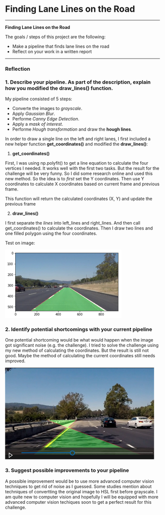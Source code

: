 # **Finding Lane Lines on the Road** 


---

**Finding Lane Lines on the Road**

The goals / steps of this project are the following:
* Make a pipeline that finds lane lines on the road
* Reflect on your work in a written report


[//]: # (Image References)

[image1]: ./assets/result.png

[image2]: ./assets/challenge_with_noise.PNG


---

### Reflection

### 1. Describe your pipeline. As part of the description, explain how you modified the draw_lines() function.


My pipeline consisted of 5 steps:

  * Converte the images to *grayscale*.
  * Apply *Gaussian Blur*.
  * Performe *Canny Edge Detection*.
  * Apply a *mask of interest*.
  * Performe *Hough transformation* and draw the **hough lines**.


    
In order to draw a single line on the left and right lanes, I first included a new helper function **get_coordinates()** and modified the **draw_lines()**:

  1. **get_coordinates()**
  
  First, I was using np.polyfit() to get a line equation to calculate the four vertices I needed. It works well with the first two tasks. But the result for the challenge will be very funny. So I did some research online and used this new method. So the idea is to *first* set the Y coordinates. Then use Y coordinates to calculate X coordinates based on current frame and previous frame. 
  
  This function will return the calculated coordinates (X, Y) and update the previous frame
  
  2. **draw_lines()**
  
  I first separate the *lines* into left_lines and right_lines. And then call get_coordinates() to calculate the coordinates. Then I draw two lines and one filled polygon using the four coordinates.

    

Test on image:


![alt text][image1]


### 2. Identify potential shortcomings with your current pipeline


One potential shortcoming would be what would happen when the image got significant noise (e.g. the challenge). I tried to solve the challenge using my new method of calculating the coordinates. But the result is still not good. Maybe the method of calculating the current coordinates still needs improved.

![alt text][image2]


### 3. Suggest possible improvements to your pipeline

A possible improvement would be to use more advanced computer vision techniques to get rid of noise as I guessed. Some studies mention about techniques of convertting the original image to HSL first before grayscale. I am quite new to computer vision and hopefully I will be equipped with more advanced computer vision techiques soon to get a perfect result for this challenge.

